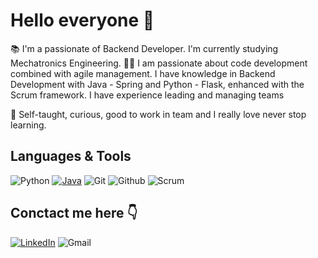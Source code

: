 # Hello everyone 👋

📚 I'm a passionate of Backend Developer. I'm currently studying Mechatronics Engineering.
✋🏼 I am passionate about code development combined with agile management. I have knowledge in Backend Development with Java - Spring and Python - Flask, enhanced with the Scrum framework. 
I have experience leading and managing teams

🔵 Self-taught, curious, good to work in team and I really love never stop learning.


## Languages & Tools 
![Python](https://img.shields.io/badge/-Python%203-blue?logo=python&logoColor=white&style=flat) 
[![Java](https://img.shields.io/badge/Java-Programmer-orange)](https://www.java.com)
![Git](https://img.shields.io/badge/-Git-f44611?logo=git&logoColor=white&style=flat) 
![Github](https://img.shields.io/badge/-Github-black?logo=github&logoColor=white&style=flat) 
![Scrum](https://img.shields.io/badge/-Scrum-yellow?style=flat)





## Conctact me here 👇
[![LinkedIn](https://img.shields.io/badge/LinkedIn-Profile-blue)](https://www.linkedin.com/in/oscartoledoc/)
![Gmail](https://img.shields.io/badge/-oscartoledo1799@gmail.com-FC1212?logo=gmail&logoColor=white&style=flat)

